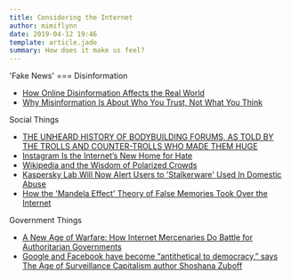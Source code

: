 ```yaml
---
title: Considering the Internet
author: mimiflynn
date: 2019-04-12 19:46
template: article.jade
summary: How does it make us feel?
---
```


'Fake News' === Disinformation
- [How Online Disinformation Affects the Real World](https://motherboard.vice.com/en_us/article/bjqkbw/online-disinformation-affects-the-real-world-cyber-podcast)
- [Why Misinformation Is About Who You Trust, Not What You Think](http://nautil.us/issue/69/patterns/why-misinformation-is-about-who-you-trust-not-what-you-think)

Social Things
- [THE UNHEARD HISTORY OF BODYBUILDING FORUMS, AS TOLD BY THE TROLLS AND COUNTER-TROLLS WHO MADE THEM HUGE](https://melmagazine.com/en-us/story/the-unheard-history-of-bodybuilding-forums-as-told-by-the-trolls-and-counter-trolls-who-made-them-huge)
- [Instagram Is the Internet’s New Home for Hate](https://www.theatlantic.com/technology/archive/2019/03/instagram-is-the-internets-new-home-for-hate/585382/)
- [Wikipedia and the Wisdom of Polarized Crowds](http://nautil.us/issue/70/variables/wikipedia-and-the-wisdom-of-polarized-crowds)
- [Kaspersky Lab Will Now Alert Users to 'Stalkerware' Used In Domestic Abuse](https://motherboard.vice.com/en_us/article/vbw9g8/kaspersky-lab-alert-stalkerware-domestic-abuse)
- [How the 'Mandela Effect' Theory of False Memories Took Over the Internet](https://www.vice.com/en_us/article/vbwp3a/how-the-mandela-effect-theory-of-false-memories-took-over-the-internet-v26n1)

Government Things
- [A New Age of Warfare: How Internet Mercenaries Do Battle for Authoritarian Governments](https://www.nytimes.com/2019/03/21/us/politics/government-hackers-nso-darkmatter.html?smid=nytcore-ios-share)
- [Google and Facebook have become “antithetical to democracy,” says The Age of Surveillance Capitalism author Shoshana Zuboff](https://www.recode.net/2019/2/20/18232469/shoshana-zuboff-age-surveillance-capitalism-book-google-facebook-privacy-data-kara-swisher)
